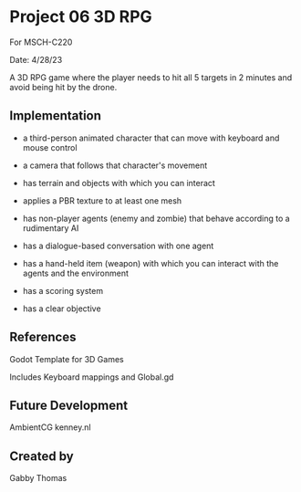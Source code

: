 # Project 06 3D RPG

For MSCH-C220

Date: 4/28/23

A 3D RPG game where the player needs to hit all 5 targets in 2 minutes and avoid being hit by the drone.

## Implementation

- a third-person animated character that can move with keyboard and mouse control

- a camera that follows that character's movement

- has terrain and objects with which you can interact

- applies a PBR texture to at least one mesh

- has non-player agents (enemy and zombie) that behave according to a rudimentary AI

- has a dialogue-based conversation with one agent

- has a hand-held item (weapon) with which you can interact with the agents and the environment

- has a scoring system

- has a clear objective

## References

Godot Template for 3D Games

Includes Keyboard mappings and Global.gd

## Future Development

AmbientCG
kenney.nl

## Created by

Gabby Thomas
